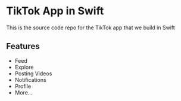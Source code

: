 # TikTok App in Swift

This is the source code repo for the TikTok app that we build in Swift 

## Features
- Feed
- Explore
- Posting Videos
- Notifications
- Profile
- More...
